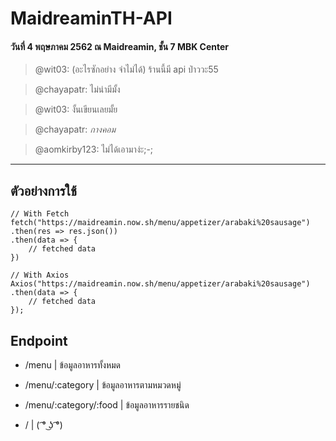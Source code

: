 # MaidreaminTH-API
#### วันที่ 4 พฤษภาคม 2562 ณ Maidreamin, ชั้น 7 MBK Center

>@wit03: (อะไรซักอย่าง จำไม่ได้) ร้านนี้มี api ป่าววะ55

>@chayapatr: ไม่น่ามีมั้ง

>@wit03: งั้นเขียนเลยมั้ย

>@chayapatr: *กางคอม*

>@aomkirby123: ไม่ได้เอามาง่ะ;-;

---

## ตัวอย่างการใช้

```
// With Fetch
fetch("https://maidreamin.now.sh/menu/appetizer/arabaki%20sausage")
.then(res => res.json())
.then(data => {
    // fetched data
})
```

```
// With Axios
Axios("https://maidreamin.now.sh/menu/appetizer/arabaki%20sausage")
.then(data => {
    // fetched data
});
```

## Endpoint
- /menu | ข้อมูลอาหารทั้งหมด
- /menu/:category | ข้อมูลอาหารตามหมวดหมู่
- /menu/:category/:food | ข้อมูลอาหารรายชนิด

- / | ( ͡° ͜ʖ ͡°)
